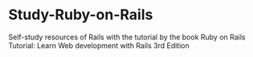 # Study-Ruby-on-Rails
Self-study resources of Rails with the tutorial by the book Ruby on Rails Tutorial: Learn Web development with Rails 3rd Edition
